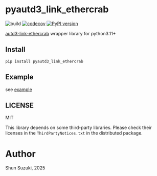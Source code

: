 # pyautd3_link_ethercrab

![build](https://github.com/shinolab/pyautd3_link_ethercrab/workflows/build/badge.svg)
[![codecov](https://codecov.io/gh/shinolab/pyautd3_link_ethercrab/graph/badge.svg?precision=2)](https://codecov.io/gh/shinolab/pyautd3_link_ethercrab)
[![PyPI version](https://img.shields.io/pypi/v/pyautd3_link_ethercrab)](https://pypi.org/project/pyautd3_link_ethercrab/)

[autd3-link-ethercrab](https://github.com/shinolab/autd3-rs) wrapper library for python3.11+

## Install

```
pip install pyautd3_link_ethercrab
```

## Example

see [example](./example)

## LICENSE

MIT

This library depends on some third-party libraries. Please check their licenses in the `ThirdPartyNotices.txt` in the distributed package.

# Author

Shun Suzuki, 2025
